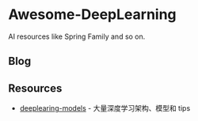 # Awesome-DeepLearning
AI resources like Spring Family and so on.

## Blog


## Resources
* [deeplearing-models](https://github.com/rasbt/deeplearning-models) - 大量深度学习架构、模型和 tips
